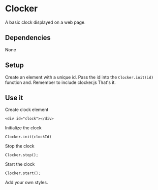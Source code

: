 # Clocker
A basic clock displayed on a web page.

## Dependencies
None

## Setup
Create an element with a unique id. Pass the id into the `Clocker.init(id)` function and. Remember to include clocker.js
That's it. 

## Use it

Create clock element

```
<div id="clock"></div>
```

Initialize the clock

```
Clocker.init(clockId)
```

Stop the clock

```
Clocker.stop();
```

Start the clock

```
Clocker.start();
```

Add your own styles.
